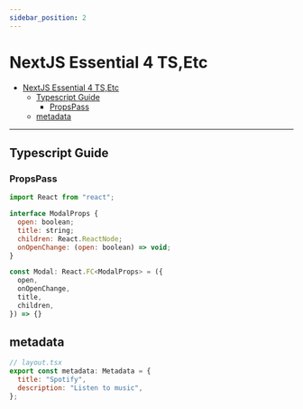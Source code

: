 ```yaml
---
sidebar_position: 2
---
```


# NextJS Essential 4 TS,Etc

- [NextJS Essential 4 TS,Etc](#nextjs-essential-4-tsetc)
  - [Typescript Guide](#typescript-guide)
    - [PropsPass](#propspass)
  - [metadata](#metadata)

---

## Typescript Guide

### PropsPass

```js
import React from "react";

interface ModalProps {
  open: boolean;
  title: string;
  children: React.ReactNode;
  onOpenChange: (open: boolean) => void;
}

const Modal: React.FC<ModalProps> = ({
  open,
  onOpenChange,
  title,
  children,
}) => {}

```

## metadata

```js
// layout.tsx
export const metadata: Metadata = {
  title: "Spotify",
  description: "Listen to music",
};
```
